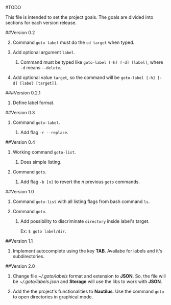 #TODO

This file is intended to set the project goals. The goals are divided into sections for each version release.


##Version 0.2

2. Command `goto label` must do the `cd target` when typed.

3. Add optional argument `label`.

    1. Command must be typed like `goto-label [-h] [-d] [label]`, where `-d` means `--delete`.

4. Add optional value `target`, so the command will be `goto-label [-h] [-d] [label [target]]`.


###Version 0.2.1

1. Define label format.


##Version 0.3

1. Command `goto-label`.

    1. Add flag `-r --replace`.



##Version 0.4

1. Working command `goto-list`.

    1. Does simple listing.

2. Command `goto`.

    1. Add flag `-b [n]` to revert the *n* previous `goto` commands.


##Version 1.0

1. Command `goto-list` with all listing flags from bash command `ls`.

2. Command `goto`.

    1. Add possibility to discriminate `directory` inside label's target.

        Ex: `$ goto label/dir`.


##Version 1.1

1. Implement autocomplete using the key **TAB**. Availabe for labels and it's subdirectories.


##Version 2.0

1. Change file *~/.goto/labels* format and extension to **JSON**. So, the file will be *~/.goto/labels.json* and **Storage** will use the libs to work with **JSON**.

2. Add the the project's functionalities to **Nautilus**. Use the command `goto` to open directories in graphical mode.